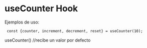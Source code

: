 # useCounter Hook

Ejemplos de uso:
```
 const {counter, increment, decrement, reset} = useCounter(10);
 ```

 useCounter() //recibe un valor por defecto